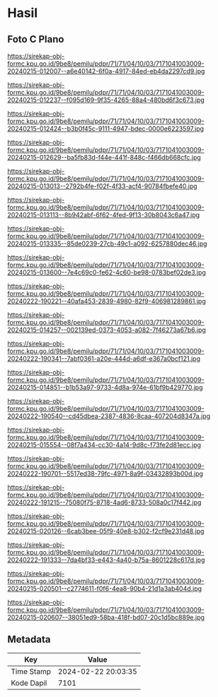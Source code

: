 # Hasil

## Foto C Plano

https://sirekap-obj-formc.kpu.go.id/9be8/pemilu/pdpr/71/71/04/10/03/7171041003009-20240215-012007--a6e40142-6f0a-4917-84ed-eb4da2297cd9.jpg

https://sirekap-obj-formc.kpu.go.id/9be8/pemilu/pdpr/71/71/04/10/03/7171041003009-20240215-012237--f095d169-9f35-4265-88a4-480bd6f3c673.jpg

https://sirekap-obj-formc.kpu.go.id/9be8/pemilu/pdpr/71/71/04/10/03/7171041003009-20240215-012424--b3b0f45c-9111-4947-bdec-0000e6223597.jpg

https://sirekap-obj-formc.kpu.go.id/9be8/pemilu/pdpr/71/71/04/10/03/7171041003009-20240215-012629--ba5fb83d-f44e-441f-848c-f466db668cfc.jpg

https://sirekap-obj-formc.kpu.go.id/9be8/pemilu/pdpr/71/71/04/10/03/7171041003009-20240215-013013--2792b4fe-f02f-4f33-acf4-90784fbefe40.jpg

https://sirekap-obj-formc.kpu.go.id/9be8/pemilu/pdpr/71/71/04/10/03/7171041003009-20240215-013113--8b942abf-6f62-4fed-9f13-30b8043c6a47.jpg

https://sirekap-obj-formc.kpu.go.id/9be8/pemilu/pdpr/71/71/04/10/03/7171041003009-20240215-013335--85de0239-27cb-49c1-a092-6257880dec46.jpg

https://sirekap-obj-formc.kpu.go.id/9be8/pemilu/pdpr/71/71/04/10/03/7171041003009-20240215-013600--7e4c69c0-fe62-4c60-be98-0783bef02de3.jpg

https://sirekap-obj-formc.kpu.go.id/9be8/pemilu/pdpr/71/71/04/10/03/7171041003009-20240222-190221--40afa453-2839-4980-82f9-406981289861.jpg

https://sirekap-obj-formc.kpu.go.id/9be8/pemilu/pdpr/71/71/04/10/03/7171041003009-20240215-014257--002139ed-0373-4053-a082-7f46273a67b6.jpg

https://sirekap-obj-formc.kpu.go.id/9be8/pemilu/pdpr/71/71/04/10/03/7171041003009-20240222-190341--7abf0361-a20e-444d-a6df-e367a0bcf121.jpg

https://sirekap-obj-formc.kpu.go.id/9be8/pemilu/pdpr/71/71/04/10/03/7171041003009-20240215-014851--b1b53a97-9733-4d8a-974e-61bf9b429770.jpg

https://sirekap-obj-formc.kpu.go.id/9be8/pemilu/pdpr/71/71/04/10/03/7171041003009-20240222-190540--cd45dbea-2387-4836-8caa-407204d8347a.jpg

https://sirekap-obj-formc.kpu.go.id/9be8/pemilu/pdpr/71/71/04/10/03/7171041003009-20240215-015554--08f7a434-cc30-4a14-9d8c-f73fe2d81ecc.jpg

https://sirekap-obj-formc.kpu.go.id/9be8/pemilu/pdpr/71/71/04/10/03/7171041003009-20240222-190701--5517ed38-79fc-4971-8a9f-03432893b00d.jpg

https://sirekap-obj-formc.kpu.go.id/9be8/pemilu/pdpr/71/71/04/10/03/7171041003009-20240222-191215--75080f75-8718-4ad6-8733-508a0c17f442.jpg

https://sirekap-obj-formc.kpu.go.id/9be8/pemilu/pdpr/71/71/04/10/03/7171041003009-20240215-020126--6cab3bee-05f9-40e8-b302-f2cf9e231d48.jpg

https://sirekap-obj-formc.kpu.go.id/9be8/pemilu/pdpr/71/71/04/10/03/7171041003009-20240222-191333--7da4bf33-e443-4a40-b75a-8601228c617d.jpg

https://sirekap-obj-formc.kpu.go.id/9be8/pemilu/pdpr/71/71/04/10/03/7171041003009-20240215-020501--c2774611-f0f6-4ea8-90b4-21d1a3ab404d.jpg

https://sirekap-obj-formc.kpu.go.id/9be8/pemilu/pdpr/71/71/04/10/03/7171041003009-20240215-020607--38051ed9-58ba-418f-bd07-20c1d5bc889e.jpg


## Metadata

| Key        | Value               |
| ---------- | ------------------- |
| Time Stamp | 2024-02-22 20:03:35 |
| Kode Dapil | 7101                |



